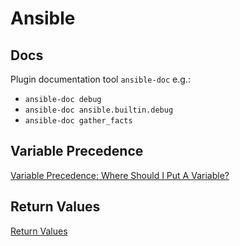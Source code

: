 # Ansible

## Docs

Plugin documentation tool `ansible-doc` e.g.:   

* `ansible-doc debug`
* `ansible-doc ansible.builtin.debug`
* `ansible-doc gather_facts`

## Variable Precedence

[Variable Precedence: Where Should I Put A Variable?](https://docs.ansible.com/archive/ansible/2.4/playbooks_variables.html#variable-precedence-where-should-i-put-a-variable)

## Return Values

[Return Values](https://docs.ansible.com/ansible/latest/reference_appendices/common_return_values.html)
